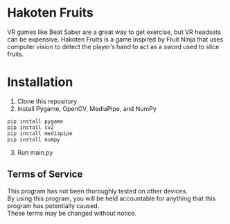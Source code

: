 # Hakoten Fruits

VR games like Beat Saber are a great way to get exercise, but VR headsets can be expensive. Hakoten Fruits is a game inspired by Fruit Ninja that uses computer vision to detect the player’s hand to act as a sword used to slice fruits.

# Installation 

1. Clone this repository
2. Install Pygame, OpenCV, MediaPipe, and NumPy
```
pip install pygame
pip install cv2
pip install mediapipe
pip install numpy
```
3. Run main.py

## Terms of Service 
This program has not been thoroughly tested on other devices. 
</br>By using this program, you will be held accountable for anything that this program has potentially caused. 
</br> These terms may be changed without notice.
